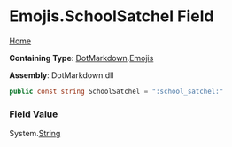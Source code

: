 # Emojis\.SchoolSatchel Field

[Home](../../../README.md)

**Containing Type**: [DotMarkdown](../../README.md)\.[Emojis](../README.md)

**Assembly**: DotMarkdown\.dll

```csharp
public const string SchoolSatchel = ":school_satchel:"
```

### Field Value

System\.[String](https://docs.microsoft.com/en-us/dotnet/api/system.string)